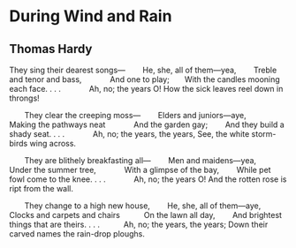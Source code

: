 # During Wind and Rain
## Thomas Hardy
They sing their dearest songs—
       He, she, all of them—yea,
       Treble and tenor and bass,
            And one to play;
      With the candles mooning each face. . . .
            Ah, no; the years O!
How the sick leaves reel down in throngs!

       They clear the creeping moss—
       Elders and juniors—aye,
       Making the pathways neat
            And the garden gay;
       And they build a shady seat. . . .
            Ah, no; the years, the years,
See, the white storm-birds wing across.

       They are blithely breakfasting all—
       Men and maidens—yea,
       Under the summer tree,
            With a glimpse of the bay,
       While pet fowl come to the knee. . . .
            Ah, no; the years O!
And the rotten rose is ript from the wall.

       They change to a high new house,
       He, she, all of them—aye,
       Clocks and carpets and chairs
          On the lawn all day,
       And brightest things that are theirs. . . .
          Ah, no; the years, the years;
Down their carved names the rain-drop ploughs.